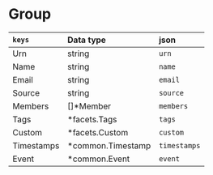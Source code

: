 # Group

| `keys` | Data type | json |
| :--- | :---- | :-- |
|Urn  | string | `urn` |
|Name | string | `name` |
|Email  | string | `email` |
|Source| string | `source` |
| Members | []*Member | `members` |
|Tags | *facets.Tags | `tags` |
|Custom | *facets.Custom | `custom` |
|Timestamps | *common.Timestamp | `timestamps` |
|Event | *common.Event | `event` |
